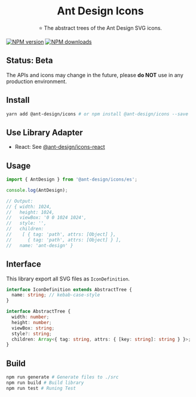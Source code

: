 <h1 align="center">
Ant Design Icons
</h1>

<p align="center">
⭐ The abstract trees of the Ant Design SVG icons.
</p>

[![NPM version](https://img.shields.io/npm/v/@ant-design/icons.svg?style=flat)](https://npmjs.org/package/@ant-design/icons)
[![NPM downloads](http://img.shields.io/npm/dm/@ant-design/icons.svg?style=flat)](https://npmjs.org/package/@ant-design/icons)

## Status: **Beta**

The APIs and icons may change in the future, please **do NOT** use in any production environment.

## Install

```bash
yarn add @ant-design/icons # or npm install @ant-design/icons --save
```

## Use Library Adapter

- React: See [@ant-design/icons-react](./packages/icons-react)

## Usage
```ts
import { AntDesign } from '@ant-design/icons/es';

console.log(AntDesign);

// Output:
// { width: 1024,
//   height: 1024,
//   viewBox: '0 0 1024 1024',
//   style: '',
//   children:
//    [ { tag: 'path', attrs: [Object] },
//      { tag: 'path', attrs: [Object] } ],
//   name: 'ant-design' }
```

## Interface

This library export all SVG files as `IconDefinition`.

```ts
interface IconDefinition extends AbstractTree {
  name: string; // kebab-case-style
}

interface AbstractTree {
  width: number;
  height: number;
  viewBox: string;
  style?: string;
  children: Array<{ tag: string, attrs: { [key: string]: string } }>;
}
```

## Build
```bash
npm run generate # Generate files to ./src
npm run build # Build library
npm run test # Runing Test
```
